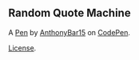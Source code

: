 Random Quote Machine
--------------------


A [Pen](https://codepen.io/anthonycardenbarrera/pen/dyGwdww) by [AnthonyBar15](https://codepen.io/anthonycardenbarrera) on [CodePen](https://codepen.io).

[License](https://codepen.io/anthonycardenbarrera/pen/dyGwdww/license).